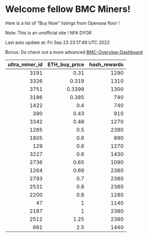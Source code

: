 # Welcome fellow BMC Miners!
Here is a list of "Buy Now" listings from Opensea floor !

Note: This is an unofficial site ! NFA DYOR

Last auto update at: Fri Sep 23 23:17:49 UTC 2022

Bonus: Do check out a more advanced [BMC-Overview-Dashboard](https://dune.com/defifunk/BMC-Overview-Dashboard)


|   ultra_miner_id |   ETH_buy_price |   hash_rewards |
|-----------------:|----------------:|---------------:|
|             3191 |          0.31   |           1290 |
|             3326 |          0.319  |           1310 |
|             3751 |          0.3399 |           1300 |
|             3186 |          0.385  |            740 |
|             1422 |          0.4    |            740 |
|              390 |          0.43   |            910 |
|             3342 |          0.48   |           1270 |
|             1265 |          0.5    |           2380 |
|             1805 |          0.6    |            890 |
|              129 |          0.6    |           1270 |
|             3227 |          0.6    |           1430 |
|             2736 |          0.65   |           1090 |
|             1264 |          0.69   |           2380 |
|             2793 |          0.7    |           2380 |
|             2531 |          0.8    |           2380 |
|             2200 |          0.8    |           1280 |
|               47 |          1      |           1140 |
|             2187 |          1      |           2380 |
|             2512 |          1.25   |           2380 |
|              661 |          2.5    |           1440 |